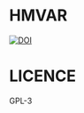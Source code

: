 # HMVAR

[![DOI](https://zenodo.org/badge/10928/surh/HMVAR.svg)](https://zenodo.org/badge/latestdoi/10928/surh/HMVAR)

# LICENCE

GPL-3
